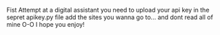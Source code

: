 Fist Attempt at a digital assistant
you need to upload your api key in the sepret apikey.py file
add the sites you wanna go to... and dont read all of mine O-O
I hope you enjoy!
